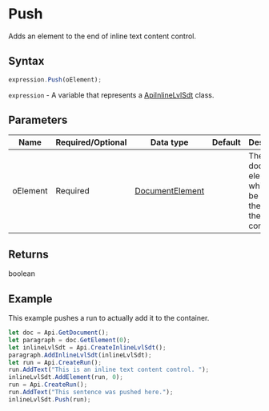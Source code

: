 # Push

Adds an element to the end of inline text content control.

## Syntax

```javascript
expression.Push(oElement);
```

`expression` - A variable that represents a [ApiInlineLvlSdt](../ApiInlineLvlSdt.md) class.

## Parameters

| **Name** | **Required/Optional** | **Data type** | **Default** | **Description** |
| ------------- | ------------- | ------------- | ------------- | ------------- |
| oElement | Required | [DocumentElement](../../Enumeration/documentElement.md) |  | The document element which will be added to the end of the container. |

## Returns

boolean

## Example

This example pushes a run to actually add it to the container.

```javascript
let doc = Api.GetDocument();
let paragraph = doc.GetElement(0);
let inlineLvlSdt = Api.CreateInlineLvlSdt();
paragraph.AddInlineLvlSdt(inlineLvlSdt);
let run = Api.CreateRun();
run.AddText("This is an inline text content control. ");
inlineLvlSdt.AddElement(run, 0);
run = Api.CreateRun();
run.AddText("This sentence was pushed here.");
inlineLvlSdt.Push(run);
```
